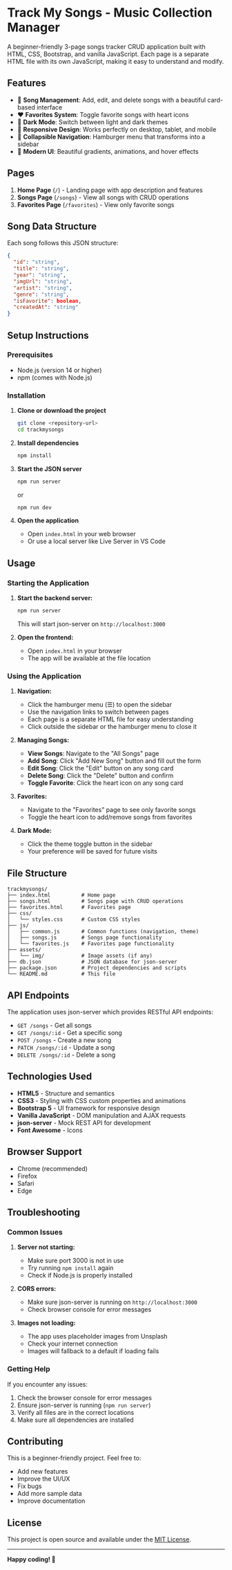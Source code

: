 # Track My Songs - Music Collection Manager

A beginner-friendly 3-page songs tracker CRUD application built with HTML, CSS, Bootstrap, and vanilla JavaScript. Each page is a separate HTML file with its own JavaScript, making it easy to understand and modify.

## Features

- 🎵 **Song Management**: Add, edit, and delete songs with a beautiful card-based interface
- ❤️ **Favorites System**: Toggle favorite songs with heart icons
- 🌙 **Dark Mode**: Switch between light and dark themes
- 📱 **Responsive Design**: Works perfectly on desktop, tablet, and mobile
- 🍔 **Collapsible Navigation**: Hamburger menu that transforms into a sidebar
- 🎨 **Modern UI**: Beautiful gradients, animations, and hover effects

## Pages

1. **Home Page** (`/`) - Landing page with app description and features
2. **Songs Page** (`/songs`) - View all songs with CRUD operations
3. **Favorites Page** (`/favorites`) - View only favorite songs

## Song Data Structure

Each song follows this JSON structure:

```json
{
  "id": "string",
  "title": "string",
  "year": "string",
  "imgUrl": "string",
  "artist": "string",
  "genre": "string",
  "isFavorite": boolean,
  "createdAt": "string"
}
```

## Setup Instructions

### Prerequisites

- Node.js (version 14 or higher)
- npm (comes with Node.js)

### Installation

1. **Clone or download the project**

   ```bash
   git clone <repository-url>
   cd trackmysongs
   ```

2. **Install dependencies**

   ```bash
   npm install
   ```

3. **Start the JSON server**

   ```bash
   npm run server
   ```

   or

   ```bash
   npm run dev
   ```

4. **Open the application**
   - Open `index.html` in your web browser
   - Or use a local server like Live Server in VS Code

## Usage

### Starting the Application

1. **Start the backend server:**

   ```bash
   npm run server
   ```

   This will start json-server on `http://localhost:3000`

2. **Open the frontend:**
   - Open `index.html` in your browser
   - The app will be available at the file location

### Using the Application

1. **Navigation:**

   - Click the hamburger menu (☰) to open the sidebar
   - Use the navigation links to switch between pages
   - Each page is a separate HTML file for easy understanding
   - Click outside the sidebar or the hamburger menu to close it

2. **Managing Songs:**

   - **View Songs**: Navigate to the "All Songs" page
   - **Add Song**: Click "Add New Song" button and fill out the form
   - **Edit Song**: Click the "Edit" button on any song card
   - **Delete Song**: Click the "Delete" button and confirm
   - **Toggle Favorite**: Click the heart icon on any song card

3. **Favorites:**

   - Navigate to the "Favorites" page to see only favorite songs
   - Toggle the heart icon to add/remove songs from favorites

4. **Dark Mode:**
   - Click the theme toggle button in the sidebar
   - Your preference will be saved for future visits

## File Structure

```
trackmysongs/
├── index.html          # Home page
├── songs.html          # Songs page with CRUD operations
├── favorites.html      # Favorites page
├── css/
│   └── styles.css      # Custom CSS styles
├── js/
│   ├── common.js       # Common functions (navigation, theme)
│   ├── songs.js        # Songs page functionality
│   └── favorites.js    # Favorites page functionality
├── assets/
│   └── img/            # Image assets (if any)
├── db.json             # JSON database for json-server
├── package.json        # Project dependencies and scripts
└── README.md           # This file
```

## API Endpoints

The application uses json-server which provides RESTful API endpoints:

- `GET /songs` - Get all songs
- `GET /songs/:id` - Get a specific song
- `POST /songs` - Create a new song
- `PATCH /songs/:id` - Update a song
- `DELETE /songs/:id` - Delete a song

## Technologies Used

- **HTML5** - Structure and semantics
- **CSS3** - Styling with CSS custom properties and animations
- **Bootstrap 5** - UI framework for responsive design
- **Vanilla JavaScript** - DOM manipulation and AJAX requests
- **json-server** - Mock REST API for development
- **Font Awesome** - Icons

## Browser Support

- Chrome (recommended)
- Firefox
- Safari
- Edge

## Troubleshooting

### Common Issues

1. **Server not starting:**

   - Make sure port 3000 is not in use
   - Try running `npm install` again
   - Check if Node.js is properly installed

2. **CORS errors:**

   - Make sure json-server is running on `http://localhost:3000`
   - Check browser console for error messages

3. **Images not loading:**
   - The app uses placeholder images from Unsplash
   - Check your internet connection
   - Images will fallback to a default if loading fails

### Getting Help

If you encounter any issues:

1. Check the browser console for error messages
2. Ensure json-server is running (`npm run server`)
3. Verify all files are in the correct locations
4. Make sure all dependencies are installed

## Contributing

This is a beginner-friendly project. Feel free to:

- Add new features
- Improve the UI/UX
- Fix bugs
- Add more sample data
- Improve documentation

## License

This project is open source and available under the [MIT License](LICENSE).

---

**Happy coding! 🎵**
